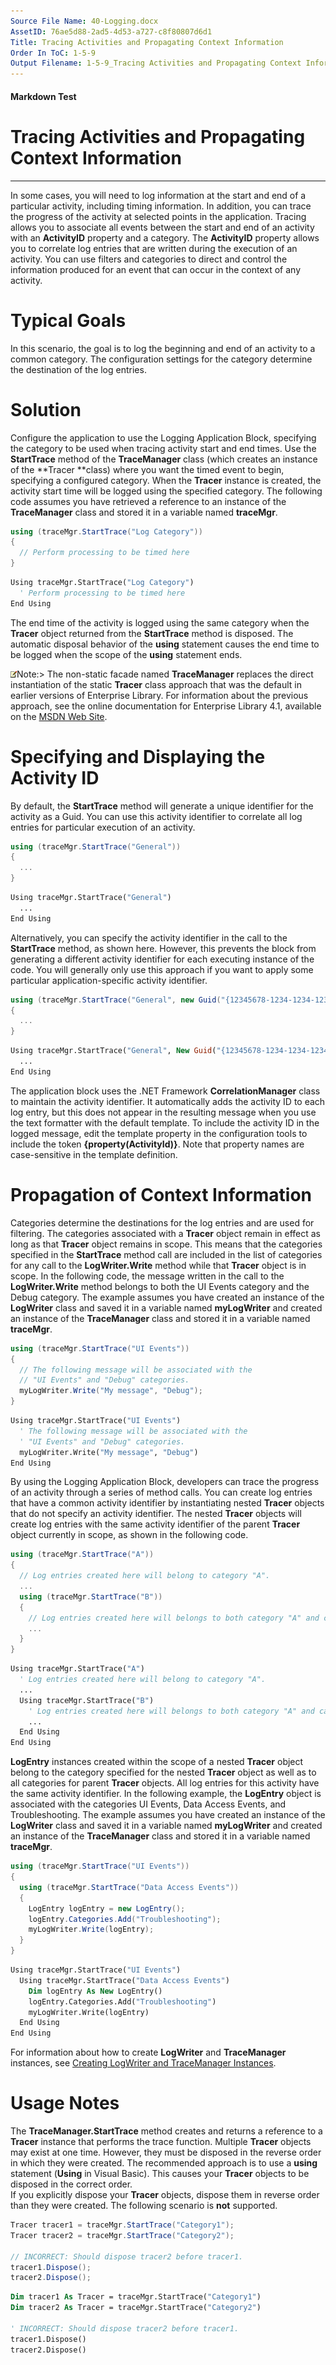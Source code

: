```yaml
---
Source File Name: 40-Logging.docx
AssetID: 76ae5d88-2ad5-4d53-a727-c8f80807d6d1
Title: Tracing Activities and Propagating Context Information
Order In ToC: 1-5-9
Output Filename: 1-5-9_Tracing Activities and Propagating Context Information.markdown
---
```


#### Markdown Test ####
# Tracing Activities and Propagating Context Information #
----------

In some cases, you will need to log information at the start and end of a particular activity, including timing information. In addition, you can trace the progress of the activity at selected points in the application. Tracing allows you to associate all events between the start and end of an activity with an **ActivityID** property and a category. The **ActivityID** property allows you to correlate log entries that are written during the execution of an activity. You can use filters and categories to direct and control the information produced for an event that can occur in the context of any activity.     

# Typical Goals #
In this scenario, the goal is to log the beginning and end of an activity to a common category. The configuration settings for the category determine the destination of the log entries.  

# Solution #
Configure the application to use the Logging Application Block, specifying the category to be used when tracing activity start and end times. Use the **StartTrace** method of the **TraceManager** class (which creates an instance of the **Tracer **class) where you want the timed event to begin, specifying a configured category. When the **Tracer** instance is created, the activity start time will be logged using the specified category. The following code assumes you have retrieved a reference to an instance of the **TraceManager** class and stored it in a variable named **traceMgr**.  

```csharp
using (traceMgr.StartTrace("Log Category"))
{
  // Perform processing to be timed here
}
```


```vb
Using traceMgr.StartTrace("Log Category")
  ' Perform processing to be timed here
End Using
```

The end time of the activity is logged using the same category when the **Tracer** object returned from the **StartTrace** method is disposed. The automatic disposal behavior of the **using** statement causes the end time to be logged when the scope of the **using** statement ends.   

![](images/note.gif)Note:&gt; The non-static facade named **TraceManager** replaces the direct instantiation of the static **Tracer** class approach that was the default in earlier versions of Enterprise Library. For information about the previous approach, see the online documentation for Enterprise Library 4.1, available on the [MSDN Web Site]({$xref}).
<a name="_Toc253065066" href="#" xmlns:xlink="http://www.w3.org/1999/xlink"><span /></a>

# Specifying and Displaying the Activity ID #
By default, the **StartTrace** method will generate a unique identifier for the activity as a Guid. You can use this activity identifier to correlate all log entries for particular execution of an activity.  

```csharp
using (traceMgr.StartTrace("General"))
{
  ...
}
```


```vb
Using traceMgr.StartTrace("General")
  ...
End Using
```

Alternatively, you can specify the activity identifier in the call to the **StartTrace** method, as shown here. However, this prevents the block from generating a different activity identifier for each executing instance of the code. You will generally only use this approach if you want to apply some particular application-specific activity identifier.  

```csharp
using (traceMgr.StartTrace("General", new Guid("{12345678-1234-1234-1234-123456789ABC}")))
{
  ...
}
```


```vb
Using traceMgr.StartTrace("General", New Guid("{12345678-1234-1234-1234-123456789ABC}"))
  ...
End Using
```

The application block uses the .NET Framework **CorrelationManager** class to maintain the activity identifier. It automatically adds the activity ID to each log entry, but this does not appear in the resulting message when you use the text formatter with the default template. To include the activity ID in the logged message, edit the template property in the configuration tools to include the token **{property(ActivityId)}**. Note that property names are case-sensitive in the template definition.  
<a name="_Toc253065067" href="#" xmlns:xlink="http://www.w3.org/1999/xlink"><span /></a>

# Propagation of Context Information #
Categories determine the destinations for the log entries and are used for filtering. The categories associated with a **Tracer** object remain in effect as long as that **Tracer** object remains in scope. This means that the categories specified in the **StartTrace** method call are included in the list of categories for any call to the **LogWriter.Write** method while that **Tracer** object is in scope. In the following code, the message written in the call to the **LogWriter.Write** method belongs to both the UI Events category and the Debug category. The example assumes you have created an instance of the **LogWriter** class and saved it in a variable named **myLogWriter** and created an instance of the **TraceManager** class and stored it in a variable named **traceMgr**.   

```csharp
using (traceMgr.StartTrace("UI Events"))
{
  // The following message will be associated with the 
  // "UI Events" and "Debug" categories.
  myLogWriter.Write("My message", "Debug");
}
```


```vb
Using traceMgr.StartTrace("UI Events")
  ' The following message will be associated with the  
  ' "UI Events" and "Debug" categories.
  myLogWriter.Write("My message", "Debug")
End Using
```

By using the Logging Application Block, developers can trace the progress of an activity through a series of method calls. You can create log entries that have a common activity identifier by instantiating nested **Tracer** objects that do not specify an activity identifier. The nested **Tracer** objects will create log entries with the same activity identifier of the parent **Tracer** object currently in scope, as shown in the following code.  

```csharp
using (traceMgr.StartTrace("A"))
{
  // Log entries created here will belong to category "A".
  ...
  using (traceMgr.StartTrace("B"))
  {
    // Log entries created here will belongs to both category "A" and category "B".
    ...    
  }
}
```


```vb
Using traceMgr.StartTrace("A")
  ' Log entries created here will belong to category "A".
  ...
  Using traceMgr.StartTrace("B")
    ' Log entries created here will belongs to both category "A" and category "B".
    ...    
  End Using
End Using
```

**LogEntry** instances created within the scope of a nested **Tracer** object belong to the category specified for the nested **Tracer** object as well as to all categories for parent **Tracer** objects. All log entries for this activity have the same activity identifier. In the following example, the **LogEntry** object is associated with the categories UI Events, Data Access Events, and Troubleshooting. The example assumes you have created an instance of the **LogWriter** class and saved it in a variable named **myLogWriter** and created an instance of the **TraceManager** class and stored it in a variable named **traceMgr**.  

```csharp
using (traceMgr.StartTrace("UI Events"))
{
  using (traceMgr.StartTrace("Data Access Events"))
  {
    LogEntry logEntry = new LogEntry();
    logEntry.Categories.Add("Troubleshooting");
    myLogWriter.Write(logEntry);
  }
}
```


```vb
Using traceMgr.StartTrace("UI Events")
  Using traceMgr.StartTrace("Data Access Events")
    Dim logEntry As New LogEntry()
    logEntry.Categories.Add("Troubleshooting")
    myLogWriter.Write(logEntry)
  End Using
End Using
```

For information about how to create **LogWriter** and **TraceManager** instances, see [Creating LogWriter and TraceManager Instances]({$finalDocSet}).  


# Usage Notes #
The **TraceManager.StartTrace** method creates and returns a reference to a **Tracer** instance that performs the trace function. Multiple **Tracer** objects may exist at one time. However, they must be disposed in the reverse order in which they were created. The recommended approach is to use a **using** statement (**Using** in Visual Basic). This causes your **Tracer** objects to be disposed in the correct order.  
If you explicitly dispose your **Tracer** objects, dispose them in reverse order than they were created. The following scenario is **not** supported.  

```csharp
Tracer tracer1 = traceMgr.StartTrace("Category1");
Tracer tracer2 = traceMgr.StartTrace("Category2");

// INCORRECT: Should dispose tracer2 before tracer1.
tracer1.Dispose(); 
tracer2.Dispose();
```


```vb
Dim tracer1 As Tracer = traceMgr.StartTrace("Category1")
Dim tracer2 As Tracer = traceMgr.StartTrace("Category2")

' INCORRECT: Should dispose tracer2 before tracer1.
tracer1.Dispose() 
tracer2.Dispose()
```


